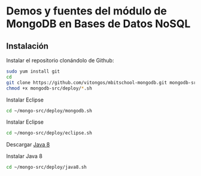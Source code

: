 Demos y fuentes del módulo de MongoDB en Bases de Datos NoSQL
=============================================================

Instalación
-----------

Instalar el repositorio clonándolo de Github:

```bash
sudo yum install git
cd
git clone https://github.com/vitongos/mbitschool-mongodb.git mongodb-src
chmod +x mongodb-src/deploy/*.sh
```

Instalar Eclipse
```bash
cd ~/mongo-src/deploy/mongodb.sh
```

Instalar Eclipse
```bash
cd ~/mongo-src/deploy/eclipse.sh
```

Descargar [Java 8](http://www.oracle.com/technetwork/java/javase/downloads/jdk8-downloads-2133151.html)


Instalar Java 8
```bash
cd ~/mongo-src/deploy/java8.sh
```


